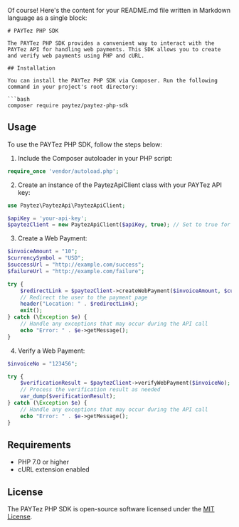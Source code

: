 Of course! Here's the content for your README.md file written in Markdown language as a single block:

```
# PAYTez PHP SDK

The PAYTez PHP SDK provides a convenient way to interact with the PAYTez API for handling web payments. This SDK allows you to create and verify web payments using PHP and cURL.

## Installation

You can install the PAYTez PHP SDK via Composer. Run the following command in your project's root directory:

```bash
composer require paytez/paytez-php-sdk
```

## Usage

To use the PAYTez PHP SDK, follow the steps below:

1. Include the Composer autoloader in your PHP script:

```php
require_once 'vendor/autoload.php';
```

2. Create an instance of the PaytezApiClient class with your PAYTez API key:

```php
use Paytez\PaytezApi\PaytezApiClient;

$apiKey = 'your-api-key';
$paytezClient = new PaytezApiClient($apiKey, true); // Set to true for sandbox, false for live environment
```

3. Create a Web Payment:

```php
$invoiceAmount = "10";
$currencySymbol = "USD";
$successUrl = "http://example.com/success";
$failureUrl = "http://example.com/failure";

try {
    $redirectLink = $paytezClient->createWebPayment($invoiceAmount, $currencySymbol, $successUrl, $failureUrl);
    // Redirect the user to the payment page
    header("Location: " . $redirectLink);
    exit();
} catch (\Exception $e) {
    // Handle any exceptions that may occur during the API call
    echo "Error: " . $e->getMessage();
}
```

4. Verify a Web Payment:

```php
$invoiceNo = "123456";

try {
    $verificationResult = $paytezClient->verifyWebPayment($invoiceNo);
    // Process the verification result as needed
    var_dump($verificationResult);
} catch (\Exception $e) {
    // Handle any exceptions that may occur during the API call
    echo "Error: " . $e->getMessage();
}
```

## Requirements

- PHP 7.0 or higher
- cURL extension enabled

## License

The PAYTez PHP SDK is open-source software licensed under the [MIT License](LICENSE).
```